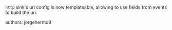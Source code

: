 `http` sink's uri config is now templateable, allowing to use fields from events
to build the uri.

authors: jorgehermo9
